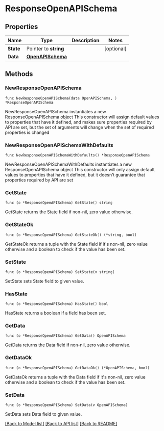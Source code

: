 # ResponseOpenAPISchema

## Properties

Name | Type | Description | Notes
------------ | ------------- | ------------- | -------------
**State** | Pointer to **string** |  | [optional] 
**Data** | [**OpenAPISchema**](OpenAPISchema.md) |  | 

## Methods

### NewResponseOpenAPISchema

`func NewResponseOpenAPISchema(data OpenAPISchema, ) *ResponseOpenAPISchema`

NewResponseOpenAPISchema instantiates a new ResponseOpenAPISchema object
This constructor will assign default values to properties that have it defined,
and makes sure properties required by API are set, but the set of arguments
will change when the set of required properties is changed

### NewResponseOpenAPISchemaWithDefaults

`func NewResponseOpenAPISchemaWithDefaults() *ResponseOpenAPISchema`

NewResponseOpenAPISchemaWithDefaults instantiates a new ResponseOpenAPISchema object
This constructor will only assign default values to properties that have it defined,
but it doesn't guarantee that properties required by API are set

### GetState

`func (o *ResponseOpenAPISchema) GetState() string`

GetState returns the State field if non-nil, zero value otherwise.

### GetStateOk

`func (o *ResponseOpenAPISchema) GetStateOk() (*string, bool)`

GetStateOk returns a tuple with the State field if it's non-nil, zero value otherwise
and a boolean to check if the value has been set.

### SetState

`func (o *ResponseOpenAPISchema) SetState(v string)`

SetState sets State field to given value.

### HasState

`func (o *ResponseOpenAPISchema) HasState() bool`

HasState returns a boolean if a field has been set.

### GetData

`func (o *ResponseOpenAPISchema) GetData() OpenAPISchema`

GetData returns the Data field if non-nil, zero value otherwise.

### GetDataOk

`func (o *ResponseOpenAPISchema) GetDataOk() (*OpenAPISchema, bool)`

GetDataOk returns a tuple with the Data field if it's non-nil, zero value otherwise
and a boolean to check if the value has been set.

### SetData

`func (o *ResponseOpenAPISchema) SetData(v OpenAPISchema)`

SetData sets Data field to given value.



[[Back to Model list]](../README.md#documentation-for-models) [[Back to API list]](../README.md#documentation-for-api-endpoints) [[Back to README]](../README.md)


